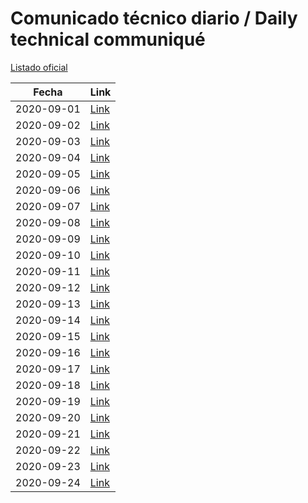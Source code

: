 # Comunicado técnico diario / Daily technical communiqué

[Listado oficial](https://www.gob.mx/salud/documentos/coronavirus-covid-19-comunicados-tecnicos-diarios-septiembre-2020)

| Fecha               | Link        |
| ------------------- | ----------  |
| 2020-09-01 | [Link](https://www.gob.mx/salud/prensa/nuevo-coronavirus-en-el-mundo-covid-19-comunicado-tecnico-diario-251553) |
| 2020-09-02 | [Link](https://www.gob.mx/salud/prensa/nuevo-coronavirus-en-el-mundo-covid-19-comunicado-tecnico-diario-251554) |
| 2020-09-03 | [Link](https://www.gob.mx/salud/prensa/nuevo-coronavirus-en-el-mundo-covid-19-comunicado-tecnico-diario-251556) |
| 2020-09-04 | [Link](https://www.gob.mx/salud/prensa/nuevo-coronavirus-en-el-mundo-covid-19-comunicado-tecnico-diario-251557) |
| 2020-09-05 | [Link](https://www.gob.mx/salud/prensa/nuevo-coronavirus-en-el-mundo-covid-19-comunicado-tecnico-diario-251559) |
| 2020-09-06 | [Link](https://www.gob.mx/salud/prensa/nuevo-coronavirus-en-el-mundo-covid-19-comunicado-tecnico-diario-251558) |
| 2020-09-07 | [Link](https://www.gob.mx/salud/prensa/nuevo-coronavirus-en-el-mundo-covid-19-comunicado-tecnico-diario-252057) |
| 2020-09-08 | [Link](https://www.gob.mx/salud/prensa/nuevo-coronavirus-en-el-mundo-covid-19-comunicado-tecnico-diario-252079) |
| 2020-09-09 | [Link](https://www.gob.mx/salud/prensa/nuevo-coronavirus-en-el-mundo-covid-19-comunicado-tecnico-diario-252080) |
| 2020-09-10 | [Link](https://www.gob.mx/salud/prensa/nuevo-coronavirus-en-el-mundo-covid-19-comunicado-tecnico-diario-252081) |
| 2020-09-11 | [Link](https://www.gob.mx/salud/prensa/nuevo-coronavirus-en-el-mundo-covid-19-comunicado-tecnico-diario-252082) |
| 2020-09-12 | [Link](https://www.gob.mx/salud/prensa/nuevo-coronavirus-en-el-mundo-covid-19-comunicado-tecnico-diario-252083) |
| 2020-09-13 | [Link](https://www.gob.mx/salud/prensa/nuevo-coronavirus-en-el-mundo-covid-19-comunicado-tecnico-diario-252084) |
| 2020-09-14 | [Link](https://www.gob.mx/salud/prensa/nuevo-coronavirus-en-el-mundo-covid-19-comunicado-tecnico-diario-252583) |
| 2020-09-15 | [Link](https://www.gob.mx/salud/prensa/nuevo-coronavirus-en-el-mundo-covid-19-comunicado-tecnico-diario-252584) |
| 2020-09-16 | [Link](https://www.gob.mx/salud/prensa/nuevo-coronavirus-en-el-mundo-covid-19-comunicado-tecnico-diario-252585) |
| 2020-09-17 | [Link](https://www.gob.mx/salud/prensa/nuevo-coronavirus-en-el-mundo-covid-19-comunicado-tecnico-diario-252587) |
| 2020-09-18 | [Link](https://www.gob.mx/salud/prensa/nuevo-coronavirus-en-el-mundo-covid-19-comunicado-tecnico-diario-252588) |
| 2020-09-19 | [Link](https://www.gob.mx/salud/prensa/nuevo-coronavirus-en-el-mundo-covid-19-comunicado-tecnico-diario-252590) |
| 2020-09-20 | [Link](https://www.gob.mx/salud/prensa/nuevo-coronavirus-en-el-mundo-covid-19-comunicado-tecnico-diario-252591) |
| 2020-09-21 | [Link](https://www.gob.mx/salud/prensa/nuevo-coronavirus-en-el-mundo-covid-19-comunicado-tecnico-diario-252964) |
| 2020-09-22 | [Link](https://www.gob.mx/salud/prensa/nuevo-coronavirus-en-el-mundo-covid-19-comunicado-tecnico-diario-252965) |
| 2020-09-23 | [Link](https://www.gob.mx/salud/prensa/nuevo-coronavirus-en-el-mundo-covid-19-comunicado-tecnico-diario-252966) |
| 2020-09-24 | [Link](https://www.gob.mx/salud/prensa/nuevo-coronavirus-en-el-mundo-covid-19-comunicado-tecnico-diario-252967) |

